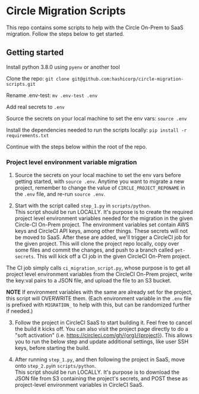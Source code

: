 # Circle Migration Scripts

This repo contains some scripts to help with the Circle On-Prem to SaaS migration. Follow the steps below to get started. 

## Getting started

Install python 3.8.0 using `pyenv` or another tool

Clone the repo:
`git clone git@github.com:hashicorp/circle-migration-scripts.git`

Rename .env-test:
`mv .env-test .env`

Add real secrets to `.env`

Source the secrets on your local machine to set the env vars:
`source .env`

Install the dependencies needed to run the scripts locally:
`pip install -r requirements.txt`

Continue with the steps below within the root of the repo. 

### Project level environment variable migration

1. Source the secrets on your local machine to set the env vars before getting started, with `source .env`. Anytime you want to migrate a new project, remember to change the value of `CIRCLE_PROJECT_REPONAME` in the `.env` file, and re-run `source .env`. 

2. Start with the script called `step_1.py` in `scripts/python`. <br />
This script should be run LOCALLY. It's purpose is to create the required project level environment variables needed for the migration in the given Circle-CI On-Prem project. The environment variables set contain AWS keys and CircleCI API keys, among other things. These secrets will not be moved to SaaS. After these are added, we'll trigger a CircleCI job for the given project. This will clone the project repo locally, copy over some files and commit the changes, and push to a branch called `get-secrets`. This will kick off a CI job in the given CircleCI On-Prem project. 

The CI job simply calls `ci_migration_script.py`, whose purpose is to get all project level environment variables from the CircleCI On-Prem project, write the key:val pairs to a JSON file, and upload the file to an S3 bucket.

**NOTE** If environment variables with the same are already set for the project, this script will OVERWRITE them. (Each environment variable in the `.env` file is prefixed with `MIGRATION_` to help with this, but can be randomized further if needed.)

3. Follow the project in CircleCI SaaS to start building it. Feel free to cancel the build it kicks off. You can also visit the project page directly to do a "soft activation" (i.e. https://circleci.com/gh/{org}/{project}). This allows you to run the below step and update additional settings, like user SSH keys, before starting the build.

4. After running `step_1.py`, and then following the project in SaaS, move onto `step_2.py`in `scripts/python`. <br />
This script should be run LOCALLY. It's purpose is to download the JSON file from S3 containing the project's secrets, and POST these as project-level environment variables in CircleCI SaaS. 
